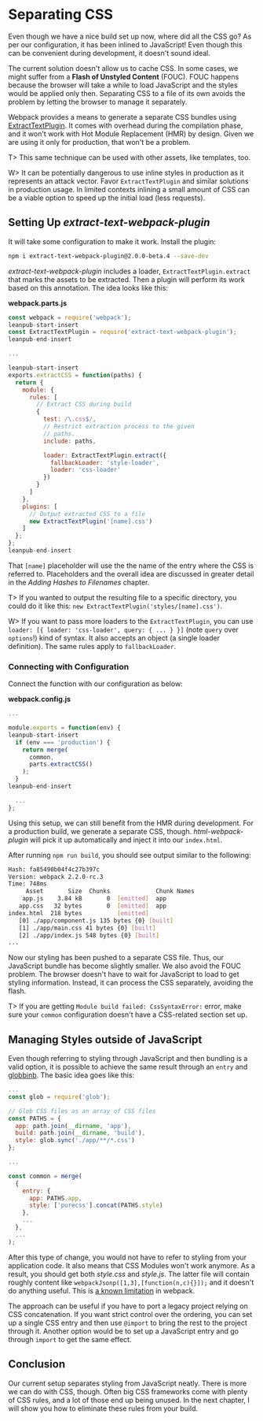 # Separating CSS

Even though we have a nice build set up now, where did all the CSS go? As per our configuration, it has been inlined to JavaScript! Even though this can be convenient during development, it doesn't sound ideal.

The current solution doesn't allow us to cache CSS. In some cases, we might suffer from a **Flash of Unstyled Content** (FOUC). FOUC happens because the browser will take a while to load JavaScript and the styles would be applied only then. Separating CSS to a file of its own avoids the problem by letting the browser to manage it separately.

Webpack provides a means to generate a separate CSS bundles using [ExtractTextPlugin](https://www.npmjs.com/package/extract-text-webpack-plugin). It comes with overhead during the compilation phase, and it won't work with Hot Module Replacement (HMR) by design. Given we are using it only for production, that won't be a problem.

T> This same technique can be used with other assets, like templates, too.

W> It can be potentially dangerous to use inline styles in production as it represents an attack vector. Favor `ExtractTextPlugin` and similar solutions in production usage. In limited contexts inlining a small amount of CSS can be a viable option to speed up the initial load (less requests).

## Setting Up *extract-text-webpack-plugin*

It will take some configuration to make it work. Install the plugin:

```bash
npm i extract-text-webpack-plugin@2.0.0-beta.4 --save-dev
```

*extract-text-webpack-plugin* includes a loader, `ExtractTextPlugin.extract` that marks the assets to be extracted. Then a plugin will perform its work based on this annotation. The idea looks like this:

**webpack.parts.js**

```javascript
const webpack = require('webpack');
leanpub-start-insert
const ExtractTextPlugin = require('extract-text-webpack-plugin');
leanpub-end-insert

...

leanpub-start-insert
exports.extractCSS = function(paths) {
  return {
    module: {
      rules: [
        // Extract CSS during build
        {
          test: /\.css$/,
          // Restrict extraction process to the given
          // paths.
          include: paths,

          loader: ExtractTextPlugin.extract({
            fallbackLoader: 'style-loader',
            loader: 'css-loader'
          })
        }
      ]
    },
    plugins: [
      // Output extracted CSS to a file
      new ExtractTextPlugin('[name].css')
    ]
  };
};
leanpub-end-insert
```

That `[name]` placeholder will use the the name of the entry where the CSS is referred to. Placeholders and the overall idea are discussed in greater detail in the *Adding Hashes to Filenames* chapter.

T> If you wanted to output the resulting file to a specific directory, you could do it like this: `new ExtractTextPlugin('styles/[name].css')`.

W> If you want to pass more loaders to the `ExtractTextPlugin`, you can use `loader: [{ loader: 'css-loader', query: { ... } }]` (note `query` over `options`!) kind of syntax. It also accepts an object (a single loader definition). The same rules apply to `fallbackLoader`.

### Connecting with Configuration

Connect the function with our configuration as below:

**webpack.config.js**

```javascript
...

module.exports = function(env) {
leanpub-start-insert
  if (env === 'production') {
    return merge(
      common,
      parts.extractCSS()
    );
  }
leanpub-end-insert

  ...
};
```

Using this setup, we can still benefit from the HMR during development. For a production build, we generate a separate CSS, though. *html-webpack-plugin* will pick it up automatically and inject it into our `index.html`.

After running `npm run build`, you should see output similar to the following:

```bash
Hash: fa85490b04f4c27b397c
Version: webpack 2.2.0-rc.3
Time: 748ms
     Asset       Size  Chunks             Chunk Names
    app.js    3.84 kB       0  [emitted]  app
   app.css   32 bytes       0  [emitted]  app
index.html  218 bytes          [emitted]
   [0] ./app/component.js 135 bytes {0} [built]
   [1] ./app/main.css 41 bytes {0} [built]
   [2] ./app/index.js 548 bytes {0} [built]
...
```

Now our styling has been pushed to a separate CSS file. Thus, our JavaScript bundle has become slightly smaller. We also avoid the FOUC problem. The browser doesn't have to wait for JavaScript to load to get styling information. Instead, it can process the CSS separately, avoiding the flash.

T> If you are getting `Module build failed: CssSyntaxError:` error, make sure your `common` configuration doesn't have a CSS-related section set up.

## Managing Styles outside of JavaScript

Even though referring to styling through JavaScript and then bundling is a valid option, it is possible to achieve the same result through an `entry` and [globbinb](https://www.npmjs.com/package/glob). The basic idea goes like this:

```javascript
...
const glob = require('glob');

// Glob CSS files as an array of CSS files
const PATHS = {
  app: path.join(__dirname, 'app'),
  build: path.join(__dirname, 'build'),
  style: glob.sync('./app/**/*.css')
};

...

const common = merge(
  {
    entry: {
      app: PATHS.app,
      style: ['purecss'].concat(PATHS.style)
    },
    ...
  },
  ...
);
```

After this type of change, you would not have to refer to styling from your application code. It also means that CSS Modules won't work anymore. As a result, you should get both *style.css* and *style.js*. The latter file will contain roughly content like `webpackJsonp([1,3],[function(n,c){}]);` and it doesn't do anything useful. This is [a known limitation](https://github.com/webpack/webpack/issues/1967) in webpack.

The approach can be useful if you have to port a legacy project relying on CSS concatenation. If you want strict control over the ordering, you can set up a single CSS entry and then use `@import` to bring the rest to the project through it. Another option would be to set up a JavaScript entry and go through `import` to get the same effect.

## Conclusion

Our current setup separates styling from JavaScript neatly. There is more we can do with CSS, though. Often big CSS frameworks come with plenty of CSS rules, and a lot of those end up being unused. In the next chapter, I will show you how to eliminate these rules from your build.
